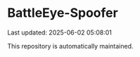 # BattleEye-Spoofer

Last updated: 2025-06-02 05:08:01

This repository is automatically maintained.
